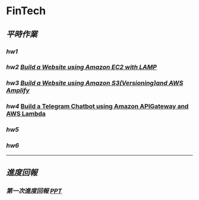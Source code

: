 # FinTech
## *平時作業*
### *hw1*
### *hw2*   [*Build a Website using Amazon EC2 with LAMP*](https://www.youtube.com/watch?v=2R5UBtN_2SM&feature=youtu.be)
### *hw3*   [*Build a Website using Amazon S3(Versioning)and AWS Amplify*](https://www.youtube.com/watch?v=9P9PlCctCDQ)
### *hw4*    [Build a Telegram Chatbot using Amazon APIGateway and AWS Lambda]()
### *hw5*
### *hw6*
---
## *進度回報*
### *第一次進度回報*  [*PPT*](https://drive.google.com/file/d/1_ZgxCqjD__lHtsoNMSbMR1x1ZPUgKVWF/view)
